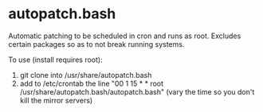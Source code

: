 # autopatch.bash

Automatic patching to be scheduled in cron and runs as root. Excludes certain packages so as to not break running systems.

To use (install requires root):
1. git clone into /usr/share/autopatch.bash
1. add to /etc/crontab the line "00 1 15 * * root /usr/share/autopatch.bash/autopatch.bash" (vary the time so you don't kill the mirror servers)

